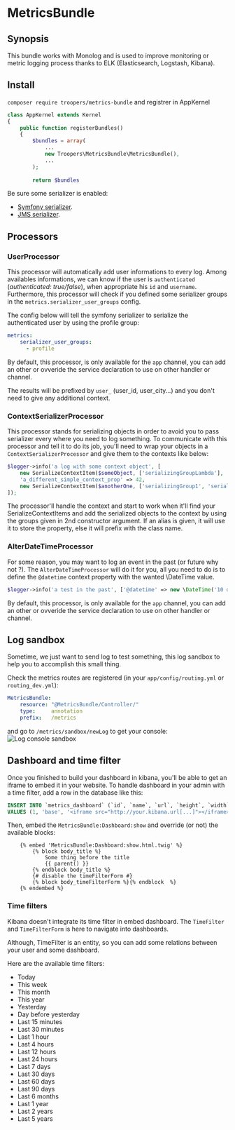 # MetricsBundle

## Synopsis

This bundle works with Monolog and is used to improve monitoring or metric logging process thanks to ELK (Elasticsearch, Logstash, Kibana).

## Install

`composer require troopers/metrics-bundle` and registrer in AppKernel

```php
class AppKernel extends Kernel
{
    public function registerBundles()
    {
        $bundles = array(
            ...
            new Troopers\MetricsBundle\MetricsBundle(),
            ...
        );
        
        return $bundles
```

Be sure some serializer is enabled:

- [Symfony serializer](http://symfony.com/doc/current/cookbook/serializer.html#activating-the-serializer).
- [JMS serializer](http://jmsyst.com/libs/serializer).

## Processors

### UserProcessor

This processor will automatically add user informations to every log.
Among availables informations, we can know if the user is `authenticated` (_authenticated: true/false_), when appropriate his `id` and `username`.
Furthermore, this processor will check if you defined some serializer groups in the `metrics.serializer_user_groups` config.

The config below will tell the symfony serializer to serialize the authenticated user by using the profile group:
```yml
metrics:
    serializer_user_groups:
      - profile
```

By default, this processor, is only available for the `app` channel, you can add an other or ovveride the service declaration to use on other handler or channel.

The results will be prefixed by `user_` (user_id, user_city...) and you don't need to give any additional context.

### ContextSerializerProcessor

This processor stands for serializing objects in order to avoid you to pass serializer every where you need to log something.
To communicate with this processor and tell it to do its job, you'll need to wrap your objects in a `ContextSerializerProcessor` 
and give them to the contexts like below:

```php
$logger->info('a log with some context object', [
    new SerializeContextItem($someObject, ['serializingGroupLambda'], 'myalias'),
    'a_different_simple_context_prop' => 42,
    new SerializeContextItem($anotherOne, ['serializingGroup1', 'serializingGroup2']),
]);
```

The processor'll handle the context and start to work when it'll find your SerializeContextItems and add the serialized objects to the context by using the groups given in 2nd constructor argument.
If an alias is given, it will use it to store the property, else it will prefix with the class name.

### AlterDateTimeProcessor

For some reason, you may want to log an event in the past (or future why not ?).
The `AlterDateTimeProcessor` will do it for you, all you need to do is to define the `@datetime` context property with the wanted \DateTime value.

```php
$logger->info('a test in the past', ['@datetime' => new \DateTime('10 days ago')]);
```

By default, this processor, is only available for the `app` channel, you can add an other or ovveride the service declaration to use on other handler or channel.

## Log sandbox

Sometime, we just want to send log to test something, this log sandbox to help you to accomplish this small thing.

Check the metrics routes are registered (in your `app/config/routing.yml` or `routing_dev.yml`):
```yml
MetricsBundle:
    resource: "@MetricsBundle/Controller/"
    type:     annotation
    prefix:   /metrics
```

and go to `/metrics/sandbox/newLog` to get your console:
![Log console sandbox](http://new.tinygrab.com/09b6643d7d41cdfe7be8bac0bc7d5ac2a8c0b4f711.png)

## Dashboard and time filter

Once you finished to build your dashboard in kibana, you'll be able to get an iframe to embed it in your website.
To handle dashboard in your admin with a time filter, add a row in the database like this:
```sql
INSERT INTO `metrics_dashboard` (`id`, `name`, `url`, `height`, `width`)
VALUES (1, 'base', '<iframe src="http://your.kibana.url[...]"></iframe>', 768, 1200);
```

Then, embed the `MetricsBundle:Dashboard:show` and override (or not) the available blocks: 
```twig
    {% embed 'MetricsBundle:Dashboard:show.html.twig' %}
        {% block body_title %}
            Some thing before the title
            {{ parent() }}
        {% endblock body_title %}
        {# disable the timeFilterForm #}
        {% block body_timeFilterForm %}{% endblock  %}
    {% endembed %}
```

### Time filters

Kibana doesn't integrate its time filter in embed dashboard. The `TimeFilter` and `TimeFilterForm` is here to navigate into dashboards.

Although, TimeFilter is an entity, so you can add some relations between your user and some dashboard.

Here are the available time filters:

- Today
- This week
- This month
- This year
- Yesterday
- Day before yesterday
- Last 15 minutes
- Last 30 minutes
- Last 1 hour
- Last 4 hours
- Last 12 hours
- Last 24 hours
- Last 7 days
- Last 30 days
- Last 60 days
- Last 90 days
- Last 6 months
- Last 1 year
- Last 2 years
- Last 5 years
